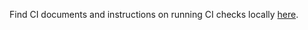 Find CI documents and instructions on running CI checks locally [here](https://clickhouse.com/docs/development/continuous-integration).
